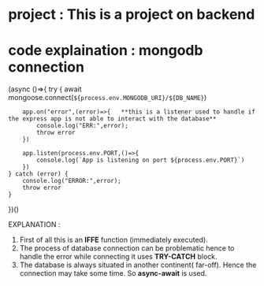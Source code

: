 # project : This is a project on backend

# code explaination : mongodb connection

(async ()=>{
    try {
        await mongoose.connect(`${process.env.MONGODB_URI}/${DB_NAME}`)

        app.on("error",(error)=>{   **this is a listener used to handle if the express app is not able to interact with the database**
            console.log("ERR:",error);
            throw error
        })

        app.listen(process.env.PORT,()=>{
            console.log(`App is listening on port ${process.env.PORT}`)
        })
    } catch (error) {
        console.log("ERROR:",error);
        throw error
    }
})()

EXPLANATION : 
1. First of all this is an **IFFE** function (immediately executed).
2. The process of database connection can be problematic hence to handle the error while connecting it uses **TRY-CATCH** block.
3. The database is always situated in another continent( far-off). Hence the connection may take some time. So **async-await** is used.

